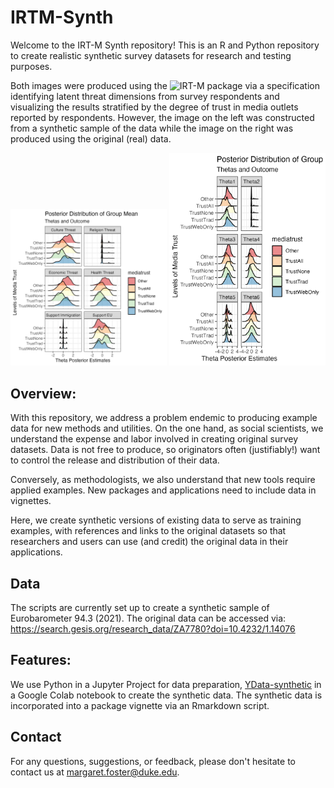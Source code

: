 # IRTM-Synth 

Welcome to the IRT-M Synth repository! This is an R and Python repository to create realistic synthetic survey datasets for research and testing purposes.

Both images were produced using the ![IRT-M package](https://github.com/dasiegel/IRT-M) via a specification identifying latent threat dimensions from survey respondents and visualizing the results stratified by the degree of trust in media outlets reported by respondents. However, the image on the left was constructed from a synthetic sample of the data while the image on the right was produced using the original (real) data.

<img src="./synth-vignette/theta-media-synth.png" width="250">   <img src="./synth-vignette/theta_media_trust.png" width="250">

## Overview:

With this repository, we address a problem endemic to producing example data for new methods and utilities. On the one hand, as social scientists, we understand the expense and labor involved in creating original survey datasets. Data is not free to produce, so originators often (justifiably!) want to control the release and distribution of their data.

Conversely, as methodologists, we also understand that new tools require applied examples. New packages and applications need to include data in vignettes.

Here, we create synthetic versions of existing data to serve as training examples, with references and links to the original datasets so that researchers and users can use (and credit) the original data in their applications.

## Data

The scripts are currently set up to create a synthetic sample of Eurobarometer 94.3 (2021). The original data can be accessed via: https://search.gesis.org/research_data/ZA7780?doi=10.4232/1.14076

## Features:

We use Python in a Jupyter Project for data preparation, [YData-synthetic](https://github.com/ydataai/ydata-synthetic) in a Google Colab notebook to create the synthetic data.
The synthetic data is incorporated into a package vignette via an Rmarkdown script.

## Contact

For any questions, suggestions, or feedback, please don't hesitate to contact us at margaret.foster@duke.edu.
